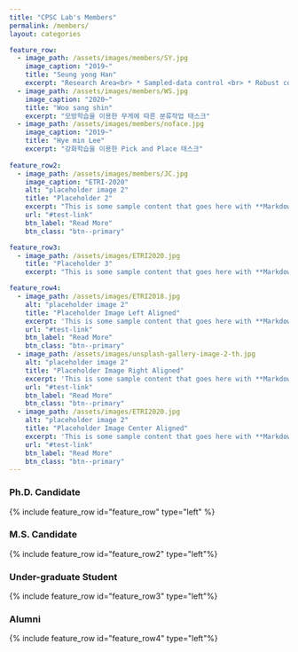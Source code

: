 ```yaml
---
title: "CPSC Lab's Members"
permalink: /members/
layout: categories

feature_row:
  - image_path: /assets/images/members/SY.jpg
    image_caption: "2019~"
    title: "Seung yong Han"
    excerpt: "Research Area<br> * Sampled-data control <br> * Robust control <br> * Visual servoing <br> * Autonomous car control<br>E-mail : cpsc.seungyong@gmail.com"
  - image_path: /assets/images/members/WS.jpg
    image_caption: "2020~"
    title: "Woo sang shin"
    excerpt: "모방학습을 이용한 무게에 따른 분류작업 태스크"
  - image_path: /assets/images/members/noface.jpg
    image_caption: "2019~"
    title: "Hye min Lee"
    excerpt: "강화학습을 이용한 Pick and Place 태스크"
    
feature_row2:
  - image_path: /assets/images/members/JC.jpg
    image_caption: "ETRI-2020"
    alt: "placeholder image 2"
    title: "Placeholder 2"
    excerpt: "This is some sample content that goes here with **Markdown** formatting."
    url: "#test-link"
    btn_label: "Read More"
    btn_class: "btn--primary"

feature_row3:
  - image_path: /assets/images/ETRI2020.jpg
    title: "Placeholder 3"
    excerpt: "This is some sample content that goes here with **Markdown** formatting."

feature_row4:
  - image_path: /assets/images/ETRI2018.jpg
    alt: "placeholder image 2"
    title: "Placeholder Image Left Aligned"
    excerpt: 'This is some sample content that goes here with **Markdown** formatting. Left aligned with `type="left"`'
    url: "#test-link"
    btn_label: "Read More"
    btn_class: "btn--primary"
  - image_path: /assets/images/unsplash-gallery-image-2-th.jpg
    alt: "placeholder image 2"
    title: "Placeholder Image Right Aligned"
    excerpt: 'This is some sample content that goes here with **Markdown** formatting. Right aligned with `type="right"`'
    url: "#test-link"
    btn_label: "Read More"
    btn_class: "btn--primary"
  - image_path: /assets/images/ETRI2020.jpg
    alt: "placeholder image 2"
    title: "Placeholder Image Center Aligned"
    excerpt: 'This is some sample content that goes here with **Markdown** formatting. Centered with `type="center"`'
    url: "#test-link"
    btn_label: "Read More"
    btn_class: "btn--primary"
---
```


### Ph.D. Candidate
{% include feature_row id="feature_row" type="left" %}

### M.S. Candidate
{% include feature_row id="feature_row2" type="left"%}

### Under-graduate Student
{% include feature_row id="feature_row3" type="left"%}

### Alumni
{% include feature_row id="feature_row4" type="left"%}

